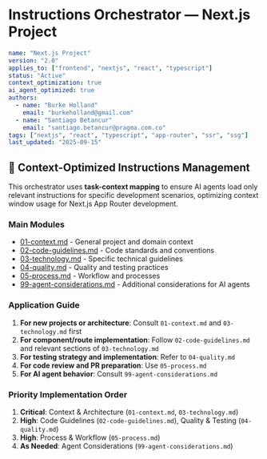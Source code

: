 # Instructions Orchestrator — Next.js Project

```yaml
name: "Next.js Project"
version: "2.0"
applies_to: ["frontend", "nextjs", "react", "typescript"]
status: "Active"
context_optimization: true
ai_agent_optimized: true
authors:
  - name: "Burke Holland"
    email: "burkeholland@gmail.com"
  - name: "Santiago Betancur"
    email: "santiago.betancur@pragma.com.co"
tags: ["nextjs", "react", "typescript", "app-router", "ssr", "ssg"]
last_updated: "2025-09-15"
```

## 🎯 Context-Optimized Instructions Management

This orchestrator uses **task-context mapping** to ensure AI agents load only relevant instructions for specific development scenarios, optimizing context window usage for Next.js App Router development.

### Main Modules

- [01-context.md](./01-context.md) - General project and domain context
- [02-code-guidelines.md](./02-code-guidelines.md) - Code standards and conventions
- [03-technology.md](./03-technology.md) - Specific technical guidelines
- [04-quality.md](./04-quality.md) - Quality and testing practices
- [05-process.md](./05-process.md) - Workflow and processes
- [99-agent-considerations.md](./99-agent-considerations.md) - Additional considerations for AI agents

### Application Guide

1. **For new projects or architecture**: Consult `01-context.md` and `03-technology.md` first
2. **For component/route implementation**: Follow `02-code-guidelines.md` and relevant sections of `03-technology.md`
3. **For testing strategy and implementation**: Refer to `04-quality.md`
4. **For code review and PR preparation**: Use `05-process.md`
5. **For AI agent behavior**: Consult `99-agent-considerations.md`

### Priority Implementation Order

1. **Critical**: Context & Architecture (`01-context.md`, `03-technology.md`)
2. **High**: Code Guidelines (`02-code-guidelines.md`), Quality & Testing (`04-quality.md`)
3. **High**: Process & Workflow (`05-process.md`)
4. **As Needed**: Agent Considerations (`99-agent-considerations.md`)
